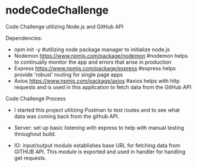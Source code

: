 # nodeCodeChallenge
Code Challenge utilizing Node.js and GitHub API

Dependencies: 
* npm init -y 
    #utilizing node package manager to initialize node.js 
* Nodemon https://www.npmjs.com/package/nodemon 
    #nodemon helps to continually monitor the app and errors that arise in production 
* Express https://www.npmjs.com/package/express
    #express helps provide 'robust' routing for single page apps 
* Axios https://www.npmjs.com/package/axios 
    #axios helps with http requests and is used in this application to fetch data from the GitHub API 


Code Challenge Process 
* I started this project utilizing Postman to test routes and to see what data was coming back from the github API. 

* Server: set up basic listening with express to help with manual testing throughout build. 

* IO: input/output module establishes base URL for fetching data from GITHUB API. This module is exported and used in handler for handling get requests. 


